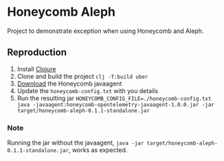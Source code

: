 # Honeycomb Aleph

Project to demonstrate exception when using Honeycomb and Aleph.

## Reproduction

1. Install [Clojure](https://clojure.org/guides/getting_started#_clojure_installer_and_cli_tools)
2. Clone and build the project `clj -T:build uber`
3. [Download](https://docs.honeycomb.io/getting-data-in/opentelemetry/java-distro/#automatic-instrumentation-with-the-opentelemetry-java-agent) the Honeycomb javaagent
4. Update the `honeycomb-config.txt` with you details
5. Run the resulting jar `HONEYCOMB_CONFIG_FILE=./honeycomb-config.txt java -javaagent:honeycomb-opentelemetry-javaagent-1.0.0.jar -jar target/honeycomb-aleph-0.1.1-standalone.jar`

### Note

Running the jar without the javaagent, `java -jar target/honeycomb-aleph-0.1.1-standalone.jar`, works as expected.
